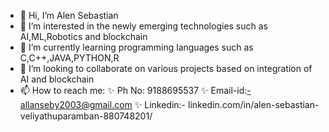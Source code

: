 - 👋 Hi, I’m Alen Sebastian
- 👀 I’m interested in the newly emerging technologies such as AI,ML,Robotics and blockchain
- 🌱 I’m currently learning programming languages such as C,C++,JAVA,PYTHON,R
- 💞️ I’m looking to collaborate on various projects based on integration of AI and blockchain
- 📫 How to reach me: 
     ✨ Ph No: 9188695537
     ✨ Email-id:-allanseby2003@gmail.com
     ✨ Linkedin:- linkedin.com/in/alen-sebastian-veliyathuparamban-880748201/

<!---
ALEN2002-py/ALEN2002-py is a ✨ special ✨ repository because its `README.md` (this file) appears on your GitHub profile.
You can click the Preview link to take a look at your changes.
--->
